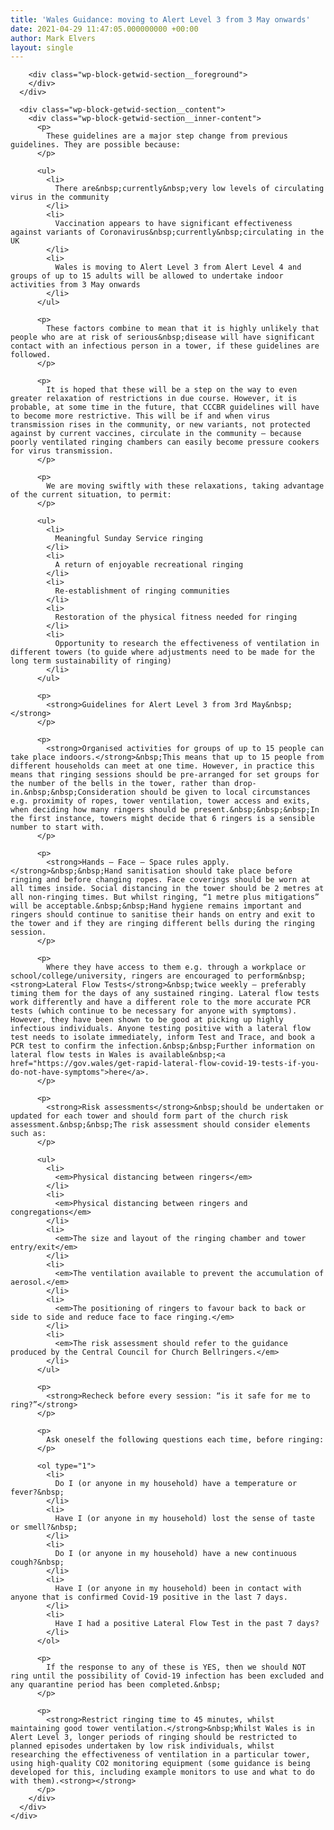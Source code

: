 ```yaml
---
title: 'Wales Guidance: moving to Alert Level 3 from 3 May onwards'
date: 2021-04-29 11:47:05.000000000 +00:00
author: Mark Elvers
layout: single
---
```

<div class="wp-block-getwid-section">
  <div class="wp-block-getwid-section__wrapper">
    <div class="wp-block-getwid-section__inner-wrapper">
      <div class="wp-block-getwid-section__background-holder">
        <div class="wp-block-getwid-section__background">
        </div>
        
        <div class="wp-block-getwid-section__foreground">
        </div>
      </div>
      
      <div class="wp-block-getwid-section__content">
        <div class="wp-block-getwid-section__inner-content">
          <p>
            These guidelines are a major step change from previous guidelines. They are possible because:
          </p>
          
          <ul>
            <li>
              There are&nbsp;currently&nbsp;very low levels of circulating virus in the community
            </li>
            <li>
              Vaccination appears to have significant effectiveness against variants of Coronavirus&nbsp;currently&nbsp;circulating in the UK
            </li>
            <li>
              Wales is moving to Alert Level 3 from Alert Level 4 and groups of up to 15 adults will be allowed to undertake indoor activities from 3 May onwards
            </li>
          </ul>
          
          <p>
            These factors combine to mean that it is highly unlikely that people who are at risk of serious&nbsp;disease will have significant contact with an infectious person in a tower, if these guidelines are followed.
          </p>
          
          <p>
            It is hoped that these will be a step on the way to even greater relaxation of restrictions in due course. However, it is probable, at some time in the future, that CCCBR guidelines will have to become more restrictive. This will be if and when virus transmission rises in the community, or new variants, not protected against by current vaccines, circulate in the community – because poorly ventilated ringing chambers can easily become pressure cookers for virus transmission.
          </p>
          
          <p>
            We are moving swiftly with these relaxations, taking advantage of the current situation, to permit:
          </p>
          
          <ul>
            <li>
              Meaningful Sunday Service ringing
            </li>
            <li>
              A return of enjoyable recreational ringing
            </li>
            <li>
              Re-establishment of ringing communities
            </li>
            <li>
              Restoration of the physical fitness needed for ringing
            </li>
            <li>
              Opportunity to research the effectiveness of ventilation in different towers (to guide where adjustments need to be made for the long term sustainability of ringing)
            </li>
          </ul>
          
          <p>
            <strong>Guidelines for Alert Level 3 from 3rd May&nbsp;</strong>
          </p>
          
          <p>
            <strong>Organised activities for groups of up to 15 people can take place indoors.</strong>&nbsp;This means that up to 15 people from different households can meet at one time. However, in practice this means that ringing sessions should be pre-arranged for set groups for the number of the bells in the tower, rather than drop-in.&nbsp;&nbsp;Consideration should be given to local circumstances e.g. proximity of ropes, tower ventilation, tower access and exits, when deciding how many ringers should be present.&nbsp;&nbsp;&nbsp;In the first instance, towers might decide that 6 ringers is a sensible number to start with.
          </p>
          
          <p>
            <strong>Hands – Face – Space rules apply.</strong>&nbsp;&nbsp;Hand sanitisation should take place before ringing and before changing ropes. Face coverings should be worn at all times inside. Social distancing in the tower should be 2 metres at all non-ringing times. But whilst ringing, “1 metre plus mitigations” will be acceptable.&nbsp;&nbsp;Hand hygiene remains important and ringers should continue to sanitise their hands on entry and exit to the tower and if they are ringing different bells during the ringing session.
          </p>
          
          <p>
            Where they have access to them e.g. through a workplace or school/college/university, ringers are encouraged to perform&nbsp;<strong>Lateral Flow Tests</strong>&nbsp;twice weekly – preferably timing them for the days of any sustained ringing. Lateral flow tests work differently and have a different role to the more accurate PCR tests (which continue to be necessary for anyone with symptoms). However, they have been shown to be good at picking up highly infectious individuals. Anyone testing positive with a lateral flow test needs to isolate immediately, inform Test and Trace, and book a PCR test to confirm the infection.&nbsp;&nbsp;Further information on lateral flow tests in Wales is available&nbsp;<a href="https://gov.wales/get-rapid-lateral-flow-covid-19-tests-if-you-do-not-have-symptoms">here</a>.
          </p>
          
          <p>
            <strong>Risk assessments</strong>&nbsp;should be undertaken or updated for each tower and should form part of the church risk assessment.&nbsp;&nbsp;The risk assessment should consider elements such as:
          </p>
          
          <ul>
            <li>
              <em>Physical distancing between ringers</em>
            </li>
            <li>
              <em>Physical distancing between ringers and congregations</em>
            </li>
            <li>
              <em>The size and layout of the ringing chamber and tower entry/exit</em>
            </li>
            <li>
              <em>The ventilation available to prevent the accumulation of aerosol.</em>
            </li>
            <li>
              <em>The positioning of ringers to favour back to back or side to side and reduce face to face ringing.</em>
            </li>
            <li>
              <em>The risk assessment should refer to the guidance produced by the Central Council for Church Bellringers.</em>
            </li>
          </ul>
          
          <p>
            <strong>Recheck before every session: “is it safe for me to ring?”</strong>
          </p>
          
          <p>
            Ask oneself the following questions each time, before ringing:
          </p>
          
          <ol type="1">
            <li>
              Do I (or anyone in my household) have a temperature or fever?&nbsp;
            </li>
            <li>
              Have I (or anyone in my household) lost the sense of taste or smell?&nbsp;
            </li>
            <li>
              Do I (or anyone in my household) have a new continuous cough?&nbsp;
            </li>
            <li>
              Have I (or anyone in my household) been in contact with anyone that is confirmed Covid-19 positive in the last 7 days.
            </li>
            <li>
              Have I had a positive Lateral Flow Test in the past 7 days?
            </li>
          </ol>
          
          <p>
            If the response to any of these is YES, then we should NOT ring until the possibility of Covid-19 infection has been excluded and any quarantine period has been completed.&nbsp;
          </p>
          
          <p>
            <strong>Restrict ringing time to 45 minutes, whilst maintaining good tower ventilation.</strong>&nbsp;Whilst Wales is in Alert Level 3, longer periods of ringing should be restricted to planned episodes undertaken by low risk individuals, whilst researching the effectiveness of ventilation in a particular tower, using high­-quality CO2 monitoring equipment (some guidance is being developed for this, including example monitors to use and what to do with them).<strong></strong>
          </p>
        </div>
      </div>
    </div>
  </div>
</div>
